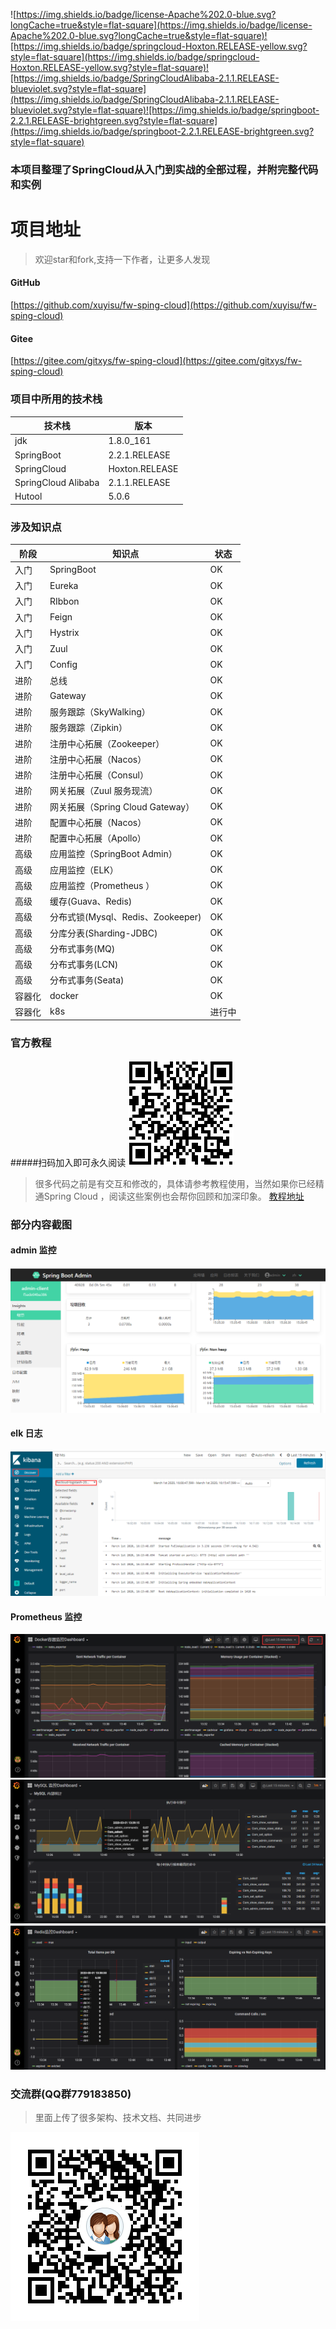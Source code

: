 ![https://img.shields.io/badge/license-Apache%202.0-blue.svg?longCache=true&style=flat-square](https://img.shields.io/badge/license-Apache%202.0-blue.svg?longCache=true&style=flat-square)![https://img.shields.io/badge/springcloud-Hoxton.RELEASE-yellow.svg?style=flat-square](https://img.shields.io/badge/springcloud-Hoxton.RELEASE-yellow.svg?style=flat-square)![https://img.shields.io/badge/SpringCloudAlibaba-2.1.1.RELEASE-blueviolet.svg?style=flat-square](https://img.shields.io/badge/SpringCloudAlibaba-2.1.1.RELEASE-blueviolet.svg?style=flat-square)![https://img.shields.io/badge/springboot-2.2.1.RELEASE-brightgreen.svg?style=flat-square](https://img.shields.io/badge/springboot-2.2.1.RELEASE-brightgreen.svg?style=flat-square)

### 本项目整理了SpringCloud从入门到实战的全部过程，并附完整代码和实例
# 项目地址
>欢迎star和fork,支持一下作者，让更多人发现
#### GitHub
[https://github.com/xuyisu/fw-sping-cloud](https://github.com/xuyisu/fw-sping-cloud)
#### Gitee
[https://gitee.com/gitxys/fw-sping-cloud](https://gitee.com/gitxys/fw-sping-cloud)
 
### 项目中所用的技术栈
|  技术栈   |  版本 |
| --- | --- |
|  jdk |   1.8.0_161  |
|  SpringBoot   | 2.2.1.RELEASE   |
|  SpringCloud   | Hoxton.RELEASE   |
|  SpringCloud Alibaba   | 2.1.1.RELEASE   |
|  Hutool   | 5.0.6   |
 
### 涉及知识点
|   阶段  |  知识点   | 状态   |
| --- | --- |--- |
| 入门    |   SpringBoot  |   OK  |
| 入门    |   Eureka|   OK  |
| 入门    |   RIbbon|   OK  |
| 入门    |   Feign|   OK  |
| 入门    |   Hystrix|   OK  |
| 入门    |   Zuul|   OK  |
| 入门    |   Config|   OK  |
| 进阶    |   总线|   OK  |
| 进阶    |   Gateway|   OK |
| 进阶    |   服务跟踪（SkyWalking）|   OK  |
| 进阶    |   服务跟踪（Zipkin）|   OK  |
| 进阶    |   注册中心拓展（Zookeeper）|   OK |
| 进阶    |   注册中心拓展（Nacos）|   OK |
| 进阶    |   注册中心拓展（Consul）|  OK |
| 进阶    |  网关拓展（Zuul 服务现流）|   OK  |
| 进阶    |  网关拓展（Spring Cloud Gateway）|   OK  |
| 进阶    |   配置中心拓展（Nacos）|  OK |
| 进阶    |   配置中心拓展（Apollo）|  OK |
| 高级    |   应用监控（SpringBoot Admin）|   OK  |
| 高级    |   应用监控（ELK）|   OK  |
| 高级    |   应用监控（Prometheus ）|  OK  |
| 高级    |   缓存(Guava、Redis) |   OK  |
| 高级    |   分布式锁(Mysql、Redis、Zookeeper) |   OK  |
| 高级    | 分库分表(Sharding-JDBC)  |  OK  |
| 高级    | 分布式事务(MQ)  |  OK  |
| 高级    | 分布式事务(LCN)  |  OK  |
| 高级    | 分布式事务(Seata)  |  OK  |
| 容器化   |   docker |   OK  |
| 容器化   |   k8s|   进行中  |

 
### 官方教程
#####扫码加入即可永久阅读
 ![](images/joinin.jpeg)
 >很多代码之前是有交互和修改的，具体请参考教程使用，当然如果你已经精通Spring Cloud ，阅读这些案例也会帮你回顾和加深印象。
 [教程地址](https://www.kancloud.cn/xuyisu/springcloud_springboot)


### 部分内容截图
#### admin 监控
![](images/admin.png)
#### elk 日志
![](images/elk.png)
#### Prometheus  监控
![](images/dockerjk.png)
![](images/mysqljk.png)
![](images/redisjk.png)

### 交流群(QQ群779183850)
>里面上传了很多架构、技术文档、共同进步

![](images/security技术交流群二维码.png)

